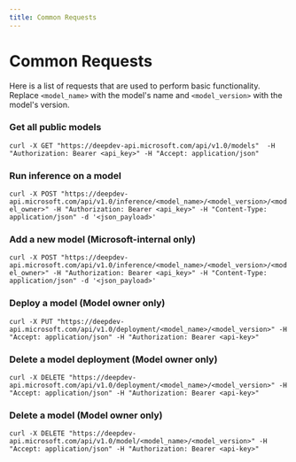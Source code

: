 ```yaml
---
title: Common Requests
---
```


# Common Requests

Here is a list of requests that are used to perform basic functionality. Replace `<model_name>` with the model's name and `<model_version>` with the model's version.

### Get all public models

`curl -X GET "https://deepdev-api.microsoft.com/api/v1.0/models"  -H "Authorization: Bearer <api_key>" -H "Accept: application/json"`

### Run inference on a model

`curl -X POST "https://deepdev-api.microsoft.com/api/v1.0/inference/<model_name>/<model_version>/<model_owner>" -H "Authorization: Bearer <api_key>" -H "Content-Type: application/json" -d '<json_payload>'`

### Add a new model (Microsoft-internal only)

`curl -X POST "https://deepdev-api.microsoft.com/api/v1.0/inference/<model_name>/<model_version>/<model_owner>" -H "Authorization: Bearer <api_key>" -H "Content-Type: application/json" -d '<json_payload>'`

### Deploy a model (Model owner only)

`curl -X PUT "https://deepdev-api.microsoft.com/api/v1.0/deployment/<model_name>/<model_version>" -H "Accept: application/json" -H "Authorization: Bearer <api-key>" `

### Delete a model deployment (Model owner only)

`curl -X DELETE "https://deepdev-api.microsoft.com/api/v1.0/deployment/<model_name>/<model_version>" -H "Accept: application/json" -H "Authorization: Bearer <api-key>" `

### Delete a model (Model owner only)

`curl -X DELETE "https://deepdev-api.microsoft.com/api/v1.0/model/<model_name>/<model_version>" -H "Accept: application/json" -H "Authorization: Bearer <api-key>" `